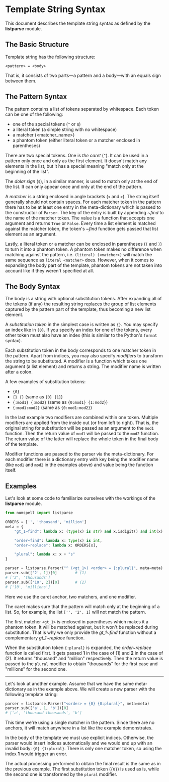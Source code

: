 Template String Syntax
======================

This document describes the template string syntax as defined by the
**listparse** module.


## The Basic Structure ##

Template string has the following structure:

    <pattern> = <body>

That is, it consists of two parts—a pattern and a body—with an equals sign
between them.


## The Pattern Syntax ##

The pattern contains a list of tokens separated by whitespace. Each token can
be one of the following:

* one of the special tokens (`^` or `$`)
* a literal token (a simple string with no whitespace)
* a matcher (&lt;matcher_name&gt;)
* a phantom token (either literal token or a matcher enclosed in parentheses)

There are two special tokens. One is _the caret_ (`^`). It can be used in a
pattern only once and only as the first element. It doesn't match any elements
in the list, but it has a special meaning "match only at the beginning of the
list".

The _dolar sign_ (`$`), in a similar manner, is used to match only at the end
of the list. It can only appear once and only at the end of the pattern.

A _matcher_ is a string enclosed in angle brackets (`<` and `>`). The string
itself generally should not contain spaces. For each matcher token in the
pattern there has to be at least one entry in the meta-dictionary which is
passed to the constructor of `Parser`. The key of the entry is built by
appending _~find_ to the name of the matcher token. The value is a function
that accepts one argument and returns `True` or `False`. Every time a list
element is matched against the matcher token, the token's _~find_ function gets
passed that list element as an argument.

Lastly, a literal token or a matcher can be enclosed in parentheses (`(` and
`)`) to turn it into a phantom token. A phantom token makes no difference when
matching against the pattern, i.e. `(literal) (<matcher>)` will match the same
sequence as `literal <matcher>` does. However, when it comes to expanding the
body part of the template, phantom tokens are not taken into account like if
they weren't specified at all.


## The Body Syntax ##

The body is a string with optional substitution tokens. After expanding all of
the tokens (if any) the resulting string replaces the group of list elements
captured by the pattern part of the template, thus becoming a new list element.

A _substitution token_ in the simplest case is written as `{}`. You may specify
an index like in `{0}`. If you specify an index for one of the tokens, every
other token must also have an index (this is similar to the Python's `format`
syntax).

Each substitution token in the body corresponds to one matcher token in the
pattern. Apart from indices, you may also specify _modifiers_ to transform the
string to be substituted. A modifier is a function which takes one argument (a
list element) and returns a string. The modifier name is written after a colon.

A few examples of substitution tokens:

* `{0}`
* `{} {}` (same as `{0} {1}`)
* `{:mod1} {:mod2}` (same as `{0:mod1} {1:mod2}`)
* `{:mod1:mod2}` (same as `{0:mod1:mod2}`)

In the last example two modifiers are combined within one token. Multiple
modifiers are applied from the inside out (or from left to right). That is, the
original string for substitution will be passed as an argument to the `mod1`
function.  Then the return value of `mod1` will be passed to the `mod2`
function. The return value of the latter will replace the whole token in the
final body of the template.

Modifier functions are passed to the parser via the meta-dictionary. For each
modifier there is a dictionary entry with key being the modifier name (like
`mod1` and `mod2` in the examples above) and value being the function itself.


## Examples ##

Let's look at some code to familiarize ourselves with the workings of the
**listparse** module.

```python
from numspell import listparse

ORDERS = ['', 'thousand', 'million']
meta = {
    "gt_1~find": lambda x: (type(x) is str) and x.isdigit() and int(x) > 1,

    "order~find": lambda x: type(x) is int,
    "order~replace": lambda x: ORDERS[x],

    "plural": lambda x: x + "s"
}

parser = listparse.Parser("^ (<gt_1>) <order> = {:plural}", meta=meta)
parser.sub(['2', 1])[0]        # (1)
# ['2', 'thousands']
parser.sub(['10', 2])[0]       # (2)
# ['10', 'millions']
```

Here we use the caret anchor, two matchers, and one modifier.

The caret makes sure that the pattern will match only at the beginning of a
list. So, for example, the list `['', '2', 1]` will not match the pattern.

The first matcher `<gt_1>` is enclosed in parentheses which makes it a phantom
token. It will be matched against, but it won't be replaced during
substitution. That is why we only provide the _gt_1~find_ function without a
complementary _gt_1~replace_ function.

When the substitution token `{:plural}` is expanded, the _order~replace_
function is called first. It gets passed **1** in the case of (1) and **2** in
the case of (2). It returns "thousand" and "million" respectively. Then the
return value is passed to the `plural` modifier to obtain "thousands" for the
first case and "millions" for the second one.

---

Let's look at another example. Assume that we have the same meta-dictionary as
in the example above. We will create a new parser with the following template
string:

```python
parser = listparse.Parser("<order> = {0} {0:plural}", meta=meta)
parser.sub(['a', 1, 'b'])[0]
# ['a', 'thousand thousands', 'b']
```

This time we're using a single matcher in the pattern. Since there are no
anchors, it will match anywhere in a list like the example demonstrates.

In the body of the template we must use explicit indices. Otherwise, the parser
would insert indices automatically and we would end up with an invalid body:
`{0} {1:plural}`. There is only one matcher token, so using the index **1**
would trigger an error.

The actual processing performed to obtain the final result is the same as in
the previous example. The first substitution token (`{0}`) is used as is, while
the second one is transformed by the `plural` modifier.
